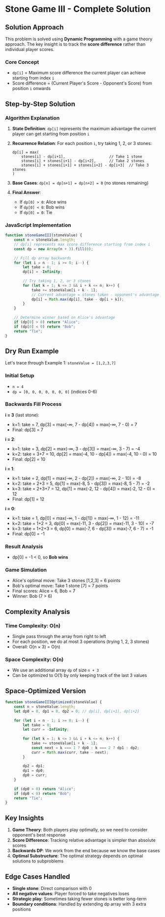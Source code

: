 # Stone Game III - Complete Solution

## Solution Approach

This problem is solved using **Dynamic Programming** with a game theory approach. The key insight is to track the **score difference** rather than individual player scores.

### Core Concept
- `dp[i]` = Maximum score difference the current player can achieve starting from index `i`
- Score difference = (Current Player's Score - Opponent's Score) from position `i` onwards

## Step-by-Step Solution

### Algorithm Explanation

1. **State Definition**: `dp[i]` represents the maximum advantage the current player can get starting from position `i`

2. **Recurrence Relation**: For each position `i`, try taking 1, 2, or 3 stones:
   ```
   dp[i] = max(
       stones[i] - dp[i+1],                    // Take 1 stone
       stones[i] + stones[i+1] - dp[i+2],      // Take 2 stones
       stones[i] + stones[i+1] + stones[i+2] - dp[i+3]  // Take 3 stones
   )
   ```

3. **Base Cases**: `dp[n] = dp[n+1] = dp[n+2] = 0` (no stones remaining)

4. **Final Answer**: 
   - If `dp[0] > 0`: Alice wins
   - If `dp[0] < 0`: Bob wins
   - If `dp[0] = 0`: Tie

### JavaScript Implementation

```javascript
function stoneGameIII(stoneValue) {
    const n = stoneValue.length;
    // dp[i] represents max score difference starting from index i
    const dp = new Array(n + 3).fill(0);
    
    // Fill dp array backwards
    for (let i = n - 1; i >= 0; i--) {
        let take = 0;
        dp[i] = -Infinity;
        
        // Try taking 1, 2, or 3 stones
        for (let k = 1; k <= 3 && i + k <= n; k++) {
            take += stoneValue[i + k - 1];
            // Current advantage = stones taken - opponent's advantage from remaining
            dp[i] = Math.max(dp[i], take - dp[i + k]);
        }
    }
    
    // Determine winner based on Alice's advantage
    if (dp[0] > 0) return "Alice";
    if (dp[0] < 0) return "Bob";
    return "Tie";
}
```

## Dry Run Example

Let's trace through Example 1: `stoneValue = [1,2,3,7]`

### Initial Setup
- `n = 4`
- `dp = [0, 0, 0, 0, 0, 0, 0]` (indices 0-6)

### Backwards Fill Process

**i = 3** (last stone):
- k=1: take = 7, dp[3] = max(-∞, 7 - dp[4]) = max(-∞, 7 - 0) = 7
- Final: dp[3] = 7

**i = 2**:
- k=1: take = 3, dp[2] = max(-∞, 3 - dp[3]) = max(-∞, 3 - 7) = -4
- k=2: take = 3+7 = 10, dp[2] = max(-4, 10 - dp[4]) = max(-4, 10 - 0) = 10
- Final: dp[2] = 10

**i = 1**:
- k=1: take = 2, dp[1] = max(-∞, 2 - dp[2]) = max(-∞, 2 - 10) = -8
- k=2: take = 2+3 = 5, dp[1] = max(-8, 5 - dp[3]) = max(-8, 5 - 7) = -2
- k=3: take = 2+3+7 = 12, dp[1] = max(-2, 12 - dp[4]) = max(-2, 12 - 0) = 12
- Final: dp[1] = 12

**i = 0**:
- k=1: take = 1, dp[0] = max(-∞, 1 - dp[1]) = max(-∞, 1 - 12) = -11
- k=2: take = 1+2 = 3, dp[0] = max(-11, 3 - dp[2]) = max(-11, 3 - 10) = -7
- k=3: take = 1+2+3 = 6, dp[0] = max(-7, 6 - dp[3]) = max(-7, 6 - 7) = -1
- Final: dp[0] = -1

### Result Analysis
- dp[0] = -1 < 0, so **Bob wins**

### Game Simulation
- Alice's optimal move: Take 3 stones [1,2,3] = 6 points
- Bob's optimal move: Take 1 stone [7] = 7 points
- Final scores: Alice = 6, Bob = 7
- Winner: Bob (7 > 6)

## Complexity Analysis

### Time Complexity: O(n)
- Single pass through the array from right to left
- For each position, we do at most 3 operations (trying 1, 2, 3 stones)
- Overall: O(n × 3) = O(n)

### Space Complexity: O(n)
- We use an additional array `dp` of size `n + 3`
- Can be optimized to O(1) by only keeping track of the last 3 values

## Space-Optimized Version

```javascript
function stoneGameIIIOptimized(stoneValue) {
    const n = stoneValue.length;
    let dp0 = 0, dp1 = 0, dp2 = 0; // dp[i], dp[i+1], dp[i+2]
    
    for (let i = n - 1; i >= 0; i--) {
        let take = 0;
        let curr = -Infinity;
        
        for (let k = 1; k <= 3 && i + k <= n; k++) {
            take += stoneValue[i + k - 1];
            const next = k === 1 ? dp0 : k === 2 ? dp1 : dp2;
            curr = Math.max(curr, take - next);
        }
        
        dp2 = dp1;
        dp1 = dp0;
        dp0 = curr;
    }
    
    if (dp0 > 0) return "Alice";
    if (dp0 < 0) return "Bob";
    return "Tie";
}
```

## Key Insights

1. **Game Theory**: Both players play optimally, so we need to consider opponent's best response
2. **Score Difference**: Tracking relative advantage is simpler than absolute scores
3. **Backwards DP**: We work from the end because we know the base cases
4. **Optimal Substructure**: The optimal strategy depends on optimal solutions to subproblems

## Edge Cases Handled

- **Single stone**: Direct comparison with 0
- **All negative values**: Player forced to take negatives loses
- **Strategic play**: Sometimes taking fewer stones is better long-term
- **Boundary conditions**: Handled by extending dp array with 3 extra positions